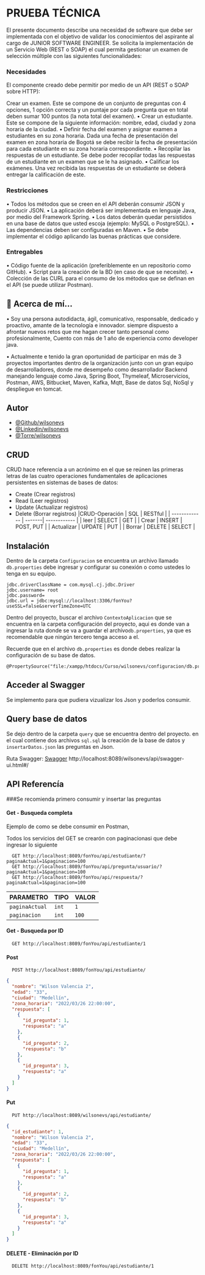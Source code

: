 
# PRUEBA TÉCNICA


El presente documento describe una necesidad de software que debe ser implementada con el
objetivo de validar los conocimientos del aspirante al cargo de JUNIOR SOFTWARE ENGINEER.
Se solicita la implementación de un Servicio Web (REST o SOAP) el cual permita gestionar un
examen de selección múltiple con las siguientes funcionalidades:

### Necesidades
El componente creado debe permitir por medio de un API (REST o SOAP sobre HTTP):

Crear un examen. Este se compone de un conjunto de preguntas con 4 opciones, 1 opción
correcta y un puntaje por cada pregunta que en total deben sumar 100 puntos (la nota
total del examen).
• Crear un estudiante. Este se compone de la siguiente información: nombre, edad, ciudad
y zona horaria de la ciudad.
• Definir fecha del examen y asignar examen a estudiantes en su zona horaria. Dada una
fecha de presentación del examen en zona horaria de Bogotá se debe recibir la fecha de
presentación para cada estudiante en su zona horaria correspondiente.
• Recopilar las respuestas de un estudiante. Se debe poder recopilar todas las respuestas
de un estudiante en un examen que se le ha asignado.
• Calificar los exámenes. Una vez recibida las respuestas de un estudiante se deberá
entregar la calificación de este.

### Restricciones
• Todos los métodos que se creen en el API deberán consumir JSON y producir JSON.
• La aplicación deberá ser implementada en lenguaje Java, por medio del Framework Spring.
• Los datos deberán quedar persistidos en una base de datos que usted escoja (ejemplo:
MySQL o PostgreSQL).
• Las dependencias deben ser configuradas en Maven.
• Se debe implementar el código aplicando las buenas prácticas que considere.
### Entregables
• Código fuente de la aplicación (preferiblemente en un repositorio como GitHub).
• Script para la creación de la BD (en caso de que se necesite).
• Colección de las CURL para el consumo de los métodos que se definan en el API (se puede
utilizar Postman).


## 🚀 Acerca de mí...
• Soy una persona autodidacta, ágil, comunicativo, responsable, dedicado y proactivo, 
amante de la tecnología e innovador. siempre dispuesto a afrontar nuevos retos que 
me hagan crecer tanto personal como profesionalmente, Cuento con más de 1 año de 
experiencia como developer java.

• Actualmente e tenido la gran oportunidad de participar en más
de 3 proyectos importantes dentro de la organización junto con un gran
equipo de desarrolladores, donde me desempeño como desarrollador
Backend manejando lenguaje como Java, Spring Boot, Thymeleaf,
Microservicios, Postman, AWS, Bitbucket, Maven, Kafka, Mqtt, Base de datos
Sql, NoSql y despliegue en tomcat.


## Autor

- [@Github/wilsonevs](https://github.com/wilsonevs)
- [@Linkedin/wilsonevs](https://www.linkedin.com/in/wilsonvalencs/)
- [@Torre/wilsonevs](https://torre.co/wilson_evs)


## CRUD
CRUD hace referencia a un acrónimo en el que se reúnen las primeras letras de las cuatro operaciones fundamentales de aplicaciones persistentes en sistemas de bases de datos:

* Create (Crear registros)
* Read (Leer registros)
* Update (Actualizar registros)
* Delete (Borrar registros)
|CRUD-Operación | SQL    | RESTful      |
| ------------- | -------| ------------ |
| leer          | SELECT | GET          |
| Crear         | INSERT | POST, PUT    |
| Actualizar    | UPDATE | PUT          |
| Borrar        | DELETE | SELECT       |


## Instalación

Dentro de la carpeta `Configuracion` se encuentra un archivo llamado `db.properties` debe 
ingresar y configurar su conexión o como ustedes lo tenga en su equipo.
```#connection
jdbc.driverClassName = com.mysql.cj.jdbc.Driver
jdbc.username= root
jdbc.password=
jdbc.url = jdbc:mysql://localhost:3306/fonYou?useSSL=false&serverTimeZone=UTC
```
Dentro del proyecto, buscar el archivo `ContextoAplicacion` que se encuentra 
en la carpeta configuración del proyecto, aqui es donde van a ingresar la ruta 
donde se va a guardar el archivo`db.properties`, ya que es recomendable que ningún 
tercero tenga acceso a el.

Recuerde que en el archivo `db.properties` es donde debes realizar la configuración 
de su base de datos.

```
@PropertySource("file:/xampp/htdocs/Curso/wilsonevs/configuracion/db.properties")
```

## Acceder al Swagger
Se implemento para que pudiera vizualizar los Json y poderlos consumir.


## Query base de datos
Se dejo dentro de la carpeta `query` que se encuentra dentro del proyecto. en el cual
contiene dos archivos `sql.sql` la creación de la base de datos
y `insertarDatos.json` las preguntas en Json. 

Ruta Swagger: [Swagger](http://localhost:8089/fonYou/api/swagger-ui.html#/)
http://localhost:8089/wilsonevs/api/swagger-ui.html#/

## API Referencía
###Se recomienda primero consumir y insertar las preguntas

#### Get - Busqueda completa


Ejemplo de como se debe consumir en Postman, 

Todos los servicios del GET se crearón con paginacionasi que debe ingresar lo siguiente
```http
  GET http://localhost:8089/fonYou/api/estudiante/?paginaActual=1&paginacion=100
  GET http://localhost:8089/fonYou/api/pregunta/usuario/?paginaActual=1&paginacion=100
  GET http://localhost:8089/fonYou/api/respuesta/?paginaActual=1&paginacion=100
```

| PARAMETRO         | TIPO      | VALOR     |
| :--------         | :-------  | :---------|
| `paginaActual`    | `int`     | `1`       |
| `paginacion`      | `int`     | `100`       |

#### Get - Busqueda por ID

```http
  GET http://localhost:8089/fonYou/api/estudiante/1
```

#### Post

```http
  POST http://localhost:8089/fonYou/api/estudiante/
```

```JSON
{
  "nombre": "Wilson Valencia 2",
  "edad": "33",
  "ciudad": "Medellín",
  "zona_horaria": "2022/03/26 22:00:00",
  "respuesta": [
    {
      "id_pregunta": 1,
      "respuesta": "a"
    },
    {
      "id_pregunta": 2,
      "respuesta": "b"
    },
    {
      "id_pregunta": 3,
      "respuesta": "a"
    }
  ]
}
```

#### Put

```http
  PUT http://localhost:8089/wilsonevs/api/estudiante/
```

```JSON
{
  "id_estudiante": 1,
  "nombre": "Wilson Valencia 2",
  "edad": "33",
  "ciudad": "Medellín",
  "zona_horaria": "2022/03/26 22:00:00",
  "respuesta": [
    {
      "id_pregunta": 1,
      "respuesta": "a"
    },
    {
      "id_pregunta": 2,
      "respuesta": "b"
    },
    {
      "id_pregunta": 3,
      "respuesta": "a"
    }
  ]
}
```


#### DELETE - Eliminación por ID

```http
  DELETE http://localhost:8089/fonYou/api/estudiante/1
